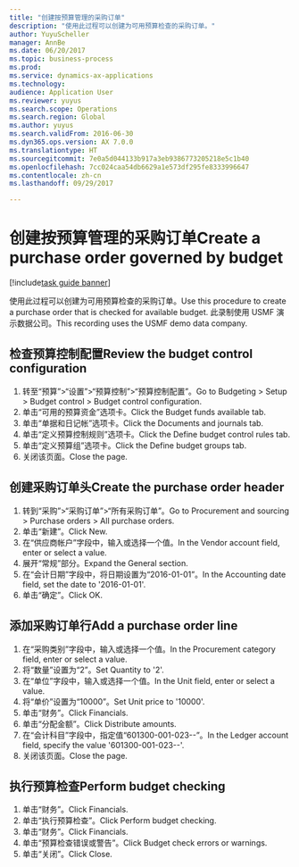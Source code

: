 ```yaml
--- 
title: "创建按预算管理的采购订单"
description: "使用此过程可以创建为可用预算检查的采购订单。"
author: YuyuScheller
manager: AnnBe
ms.date: 06/20/2017
ms.topic: business-process
ms.prod: 
ms.service: dynamics-ax-applications
ms.technology: 
audience: Application User
ms.reviewer: yuyus
ms.search.scope: Operations
ms.search.region: Global
ms.author: yuyus
ms.search.validFrom: 2016-06-30
ms.dyn365.ops.version: AX 7.0.0
ms.translationtype: HT
ms.sourcegitcommit: 7e0a5d044133b917a3eb9386773205218e5c1b40
ms.openlocfilehash: 7cc024caa54db6629a1e573df295fe8333996647
ms.contentlocale: zh-cn
ms.lasthandoff: 09/29/2017

---
```

# <a name="create-a-purchase-order-governed-by-budget"></a><span data-ttu-id="8308f-103">创建按预算管理的采购订单</span><span class="sxs-lookup"><span data-stu-id="8308f-103">Create a purchase order governed by budget</span></span>

[!include[task guide banner](../../includes/task-guide-banner.md)]

<span data-ttu-id="8308f-104">使用此过程可以创建为可用预算检查的采购订单。</span><span class="sxs-lookup"><span data-stu-id="8308f-104">Use this procedure to create a purchase order that is checked for available budget.</span></span> <span data-ttu-id="8308f-105">此录制使用 USMF 演示数据公司。</span><span class="sxs-lookup"><span data-stu-id="8308f-105">This recording uses the USMF demo data company.</span></span>


## <a name="review-the-budget-control-configuration"></a><span data-ttu-id="8308f-106">检查预算控制配置</span><span class="sxs-lookup"><span data-stu-id="8308f-106">Review the budget control configuration</span></span>
1. <span data-ttu-id="8308f-107">转至“预算”>“设置”>“预算控制”>“预算控制配置”。</span><span class="sxs-lookup"><span data-stu-id="8308f-107">Go to Budgeting > Setup > Budget control > Budget control configuration.</span></span>
2. <span data-ttu-id="8308f-108">单击“可用的预算资金”选项卡。</span><span class="sxs-lookup"><span data-stu-id="8308f-108">Click the Budget funds available tab.</span></span>
3. <span data-ttu-id="8308f-109">单击“单据和日记帐”选项卡。</span><span class="sxs-lookup"><span data-stu-id="8308f-109">Click the Documents and journals tab.</span></span>
4. <span data-ttu-id="8308f-110">单击“定义预算控制规则”选项卡。</span><span class="sxs-lookup"><span data-stu-id="8308f-110">Click the Define budget control rules tab.</span></span>
5. <span data-ttu-id="8308f-111">单击“定义预算组”选项卡。</span><span class="sxs-lookup"><span data-stu-id="8308f-111">Click the Define budget groups tab.</span></span>
6. <span data-ttu-id="8308f-112">关闭该页面。</span><span class="sxs-lookup"><span data-stu-id="8308f-112">Close the page.</span></span>

## <a name="create-the-purchase-order-header"></a><span data-ttu-id="8308f-113">创建采购订单头</span><span class="sxs-lookup"><span data-stu-id="8308f-113">Create the purchase order header</span></span>
1. <span data-ttu-id="8308f-114">转到“采购”>“采购订单”>“所有采购订单”。</span><span class="sxs-lookup"><span data-stu-id="8308f-114">Go to Procurement and sourcing > Purchase orders > All purchase orders.</span></span>
2. <span data-ttu-id="8308f-115">单击“新建”。</span><span class="sxs-lookup"><span data-stu-id="8308f-115">Click New.</span></span>
3. <span data-ttu-id="8308f-116">在“供应商帐户”字段中，输入或选择一个值。</span><span class="sxs-lookup"><span data-stu-id="8308f-116">In the Vendor account field, enter or select a value.</span></span>
4. <span data-ttu-id="8308f-117">展开“常规”部分。</span><span class="sxs-lookup"><span data-stu-id="8308f-117">Expand the General section.</span></span>
5. <span data-ttu-id="8308f-118">在“会计日期”字段中，将日期设置为“2016-01-01”。</span><span class="sxs-lookup"><span data-stu-id="8308f-118">In the Accounting date field, set the date to '2016-01-01'.</span></span>
6. <span data-ttu-id="8308f-119">单击“确定”。</span><span class="sxs-lookup"><span data-stu-id="8308f-119">Click OK.</span></span>

## <a name="add-a-purchase-order-line"></a><span data-ttu-id="8308f-120">添加采购订单行</span><span class="sxs-lookup"><span data-stu-id="8308f-120">Add a purchase order line</span></span>
1. <span data-ttu-id="8308f-121">在“采购类别”字段中，输入或选择一个值。</span><span class="sxs-lookup"><span data-stu-id="8308f-121">In the Procurement category field, enter or select a value.</span></span>
2. <span data-ttu-id="8308f-122">将“数量”设置为“2”。</span><span class="sxs-lookup"><span data-stu-id="8308f-122">Set Quantity to '2'.</span></span>
3. <span data-ttu-id="8308f-123">在“单位”字段中，输入或选择一个值。</span><span class="sxs-lookup"><span data-stu-id="8308f-123">In the Unit field, enter or select a value.</span></span>
4. <span data-ttu-id="8308f-124">将“单价”设置为“10000”。</span><span class="sxs-lookup"><span data-stu-id="8308f-124">Set Unit price to '10000'.</span></span>
5. <span data-ttu-id="8308f-125">单击“财务”。</span><span class="sxs-lookup"><span data-stu-id="8308f-125">Click Financials.</span></span>
6. <span data-ttu-id="8308f-126">单击“分配金额”。</span><span class="sxs-lookup"><span data-stu-id="8308f-126">Click Distribute amounts.</span></span>
7. <span data-ttu-id="8308f-127">在“会计科目”字段中，指定值“601300-001-023--”。</span><span class="sxs-lookup"><span data-stu-id="8308f-127">In the Ledger account field, specify the value '601300-001-023--'.</span></span>
8. <span data-ttu-id="8308f-128">关闭该页面。</span><span class="sxs-lookup"><span data-stu-id="8308f-128">Close the page.</span></span>

## <a name="perform-budget-checking"></a><span data-ttu-id="8308f-129">执行预算检查</span><span class="sxs-lookup"><span data-stu-id="8308f-129">Perform budget checking</span></span>
1. <span data-ttu-id="8308f-130">单击“财务”。</span><span class="sxs-lookup"><span data-stu-id="8308f-130">Click Financials.</span></span>
2. <span data-ttu-id="8308f-131">单击“执行预算检查”。</span><span class="sxs-lookup"><span data-stu-id="8308f-131">Click Perform budget checking.</span></span>
3. <span data-ttu-id="8308f-132">单击“财务”。</span><span class="sxs-lookup"><span data-stu-id="8308f-132">Click Financials.</span></span>
4. <span data-ttu-id="8308f-133">单击“预算检查错误或警告”。</span><span class="sxs-lookup"><span data-stu-id="8308f-133">Click Budget check errors or warnings.</span></span>
5. <span data-ttu-id="8308f-134">单击“关闭”。</span><span class="sxs-lookup"><span data-stu-id="8308f-134">Click Close.</span></span>


